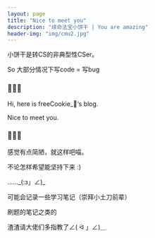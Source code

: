 ```yaml
---
layout: page
title: "Nice to meet you"
description: "续命法宝小饼干 | You are amazing"
header-img: "img/cmu2.jpg"
---
```


小饼干是转CS的非典型性CSer。

So 大部分情况下写code = 写bug

### 🍪🍪🍪

Hi, here is freeCookie_🍪‘s blog.

Nice to meet you. 

### 🍪🍪🍪

感觉有点简陋，就这样吧喵。

不论怎样希望能坚持下来 :)

…..._(:з」∠)\_

可能会记录一些学习笔记（崇拜小土刀前辈）

刷题的笔记之类的

渣渣请大佬们多指教了∠( ᐛ 」∠)＿











